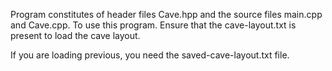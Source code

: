 Program constitutes of header files Cave.hpp and the source files main.cpp and Cave.cpp.
To use this program. Ensure that the cave-layout.txt is present to load the cave layout.

If you are loading previous, you need the saved-cave-layout.txt file.
